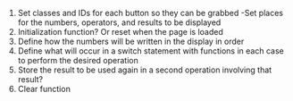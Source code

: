1. Set classes and IDs for each button so they can be grabbed
    -Set places for the numbers, operators, and results to be displayed
2. Initialization function? Or reset when the page is loaded
3. Define how the numbers will be written in the display in order
4. Define what will occur in a switch statement with functions in each case to perform
the desired operation
5. Store the result to be used again in a second operation involving that result?
5. Clear function
